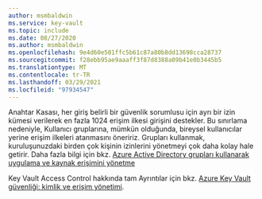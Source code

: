 ```yaml
---
author: msmbaldwin
ms.service: key-vault
ms.topic: include
ms.date: 08/27/2020
ms.author: msmbaldwin
ms.openlocfilehash: 9e4d60e501ffc5b61c87a80b8dd13698cca28737
ms.sourcegitcommit: f28ebb95ae9aaaff3f87d8388a09b41e0b3445b5
ms.translationtype: MT
ms.contentlocale: tr-TR
ms.lasthandoff: 03/29/2021
ms.locfileid: "97934547"
---
```

Anahtar Kasası, her giriş belirli bir güvenlik sorumlusu için ayrı bir izin kümesi verilerek en fazla 1024 erişim ilkesi girişini destekler. Bu sınırlama nedeniyle, Kullanıcı gruplarına, mümkün olduğunda, bireysel kullanıcılar yerine erişim ilkeleri atanmasını öneririz. Grupları kullanmak, kuruluşunuzdaki birden çok kişinin izinlerini yönetmeyi çok daha kolay hale getirir. Daha fazla bilgi için bkz. [Azure Active Directory grupları kullanarak uygulama ve kaynak erişimini yönetme](../articles/active-directory/fundamentals/active-directory-manage-groups.md)

Key Vault Access Control hakkında tam Ayrıntılar için bkz. [Azure Key Vault güvenliği: kimlik ve erişim yönetimi](../articles/key-vault/general/security-overview.md#identity-management).